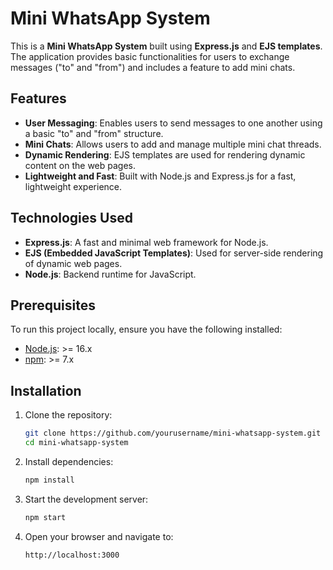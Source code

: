 # Mini WhatsApp System

This is a **Mini WhatsApp System** built using **Express.js** and **EJS templates**. The application provides basic functionalities for users to exchange messages ("to" and "from") and includes a feature to add mini chats.

## Features

- **User Messaging**: Enables users to send messages to one another using a basic "to" and "from" structure.
- **Mini Chats**: Allows users to add and manage multiple mini chat threads.
- **Dynamic Rendering**: EJS templates are used for rendering dynamic content on the web pages.
- **Lightweight and Fast**: Built with Node.js and Express.js for a fast, lightweight experience.

## Technologies Used

- **Express.js**: A fast and minimal web framework for Node.js.
- **EJS (Embedded JavaScript Templates)**: Used for server-side rendering of dynamic web pages.
- **Node.js**: Backend runtime for JavaScript.

## Prerequisites

To run this project locally, ensure you have the following installed:

- [Node.js](https://nodejs.org/): >= 16.x
- [npm](https://www.npmjs.com/): >= 7.x

## Installation

1. Clone the repository:
   ```bash
   git clone https://github.com/yourusername/mini-whatsapp-system.git
   cd mini-whatsapp-system
   ```

2. Install dependencies:
   ```bash
   npm install
   ```

3. Start the development server:
   ```bash
   npm start
   ```

4. Open your browser and navigate to:
   ```
   http://localhost:3000